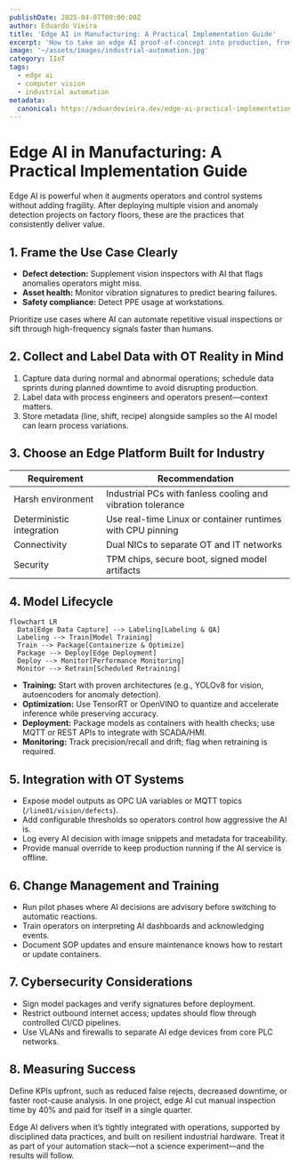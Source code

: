 ```yaml
---
publishDate: 2025-04-07T00:00:00Z
author: Eduardo Vieira
title: 'Edge AI in Manufacturing: A Practical Implementation Guide'
excerpt: 'How to take an edge AI proof-of-concept into production, from data labeling to OT-friendly deployment patterns.'
image: '~/assets/images/industrial-automation.jpg'
category: IIoT
tags:
  - edge ai
  - computer vision
  - industrial automation
metadata:
  canonical: https://eduardovieira.dev/edge-ai-practical-implementation-guide
---
```


# Edge AI in Manufacturing: A Practical Implementation Guide

Edge AI is powerful when it augments operators and control systems without adding fragility. After deploying multiple vision and anomaly detection projects on factory floors, these are the practices that consistently deliver value.

## 1. Frame the Use Case Clearly

- **Defect detection:** Supplement vision inspectors with AI that flags anomalies operators might miss.
- **Asset health:** Monitor vibration signatures to predict bearing failures.
- **Safety compliance:** Detect PPE usage at workstations.

Prioritize use cases where AI can automate repetitive visual inspections or sift through high-frequency signals faster than humans.

## 2. Collect and Label Data with OT Reality in Mind

1. Capture data during normal and abnormal operations; schedule data sprints during planned downtime to avoid disrupting production.
2. Label data with process engineers and operators present—context matters.
3. Store metadata (line, shift, recipe) alongside samples so the AI model can learn process variations.

## 3. Choose an Edge Platform Built for Industry

| Requirement               | Recommendation                                              |
| ------------------------- | ----------------------------------------------------------- |
| Harsh environment         | Industrial PCs with fanless cooling and vibration tolerance |
| Deterministic integration | Use real-time Linux or container runtimes with CPU pinning  |
| Connectivity              | Dual NICs to separate OT and IT networks                    |
| Security                  | TPM chips, secure boot, signed model artifacts              |

## 4. Model Lifecycle

```mermaid
flowchart LR
  Data[Edge Data Capture] --> Labeling[Labeling & QA]
  Labeling --> Train[Model Training]
  Train --> Package[Containerize & Optimize]
  Package --> Deploy[Edge Deployment]
  Deploy --> Monitor[Performance Monitoring]
  Monitor --> Retrain[Scheduled Retraining]
```

- **Training:** Start with proven architectures (e.g., YOLOv8 for vision, autoencoders for anomaly detection).
- **Optimization:** Use TensorRT or OpenVINO to quantize and accelerate inference while preserving accuracy.
- **Deployment:** Package models as containers with health checks; use MQTT or REST APIs to integrate with SCADA/HMI.
- **Monitoring:** Track precision/recall and drift; flag when retraining is required.

## 5. Integration with OT Systems

- Expose model outputs as OPC UA variables or MQTT topics (`/line01/vision/defects`).
- Add configurable thresholds so operators control how aggressive the AI is.
- Log every AI decision with image snippets and metadata for traceability.
- Provide manual override to keep production running if the AI service is offline.

## 6. Change Management and Training

- Run pilot phases where AI decisions are advisory before switching to automatic reactions.
- Train operators on interpreting AI dashboards and acknowledging events.
- Document SOP updates and ensure maintenance knows how to restart or update containers.

## 7. Cybersecurity Considerations

- Sign model packages and verify signatures before deployment.
- Restrict outbound internet access; updates should flow through controlled CI/CD pipelines.
- Use VLANs and firewalls to separate AI edge devices from core PLC networks.

## 8. Measuring Success

Define KPIs upfront, such as reduced false rejects, decreased downtime, or faster root-cause analysis. In one project, edge AI cut manual inspection time by 40% and paid for itself in a single quarter.

Edge AI delivers when it’s tightly integrated with operations, supported by disciplined data practices, and built on resilient industrial hardware. Treat it as part of your automation stack—not a science experiment—and the results will follow.
